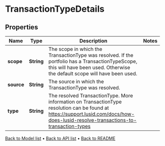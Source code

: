 

# TransactionTypeDetails


## Properties

| Name | Type | Description | Notes |
|------------ | ------------- | ------------- | -------------|
|**scope** | **String** | The scope in which the TransactionType was resolved. If the portfolio has a TransactionTypeScope, this will have been used. Otherwise the default scope will have been used. |  |
|**source** | **String** | The source in which the TransactionType was resolved. |  |
|**type** | **String** | The resolved TransactionType. More information on TransactionType resolution can be found at https://support.lusid.com/docs/how-does-lusid-resolve-transactions-to-transaction-types |  |



[Back to Model list](../README.md#documentation-for-models) &#8226; [Back to API list](../README.md#documentation-for-api-endpoints) &#8226; [Back to README](../README.md)


